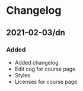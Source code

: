 # Changelog

## 2021-02-03/dn
### Added
- Added changelog
- Edit cog for course page
- Styles
- Licenses for course page